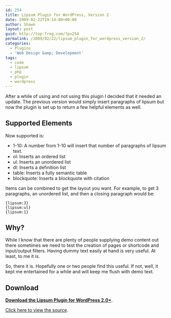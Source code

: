 ```yaml
---
id: 254
title: Lipsum Plugin for WordPress, Version 2
date: 2009-02-22T19:14:00+00:00
author: Shawn
layout: post
guid: http://top-frog.com/?p=254
permalink: /2009/02/22/lipsum_plugin_for_wordpress_version_2/
categories:
  - Plugins
  - 'Web Design &amp; Development'
tags:
  - code
  - lipsum
  - php
  - plugin
  - wordpress
---
```

After a while of using and not using this plugin I decided that it needed an update. The previous version would simply insert paragraphs of lipsum but now the plugin is set up to return a few helpful elements as well.

<!--more-->

## Supported Elements

Now supported is:

  * 1-10: A number from 1-10 will insert that number of paragraphs of lipsum text. 
  * ol: Inserts an ordered list 
  * ul: Inserts an unordered list 
  * dl: Inserts a definition list 
  * table: Inserts a fully semantic table 
  * blockquote: Inserts a blockquote with citation 

Items can be combined to get the layout you want. For example, to get 3 paragraphs, an unordered list, and then a closing paragraph would be:

```
{lipsum:3}
{lipsum:ul}
{lipsum:1}
```

## Why?

While I know that there are plenty of people supplying demo content out there sometimes we need to test the creation of pages or shortcode and input/output filters. Having dummy text easily at hand is very useful. At least, to me it is.

So, there it is. Hopefully one or two people find this useful. If not, well, it kept me entertained for a while and will keep me flush with demo text.

## Download

**[Download the Lipsum Plugin for WordPress 2.0+](/files/scripts/lipsum.php.zip)**.

[Click here to view the source](/script_src/lipsum.php).
